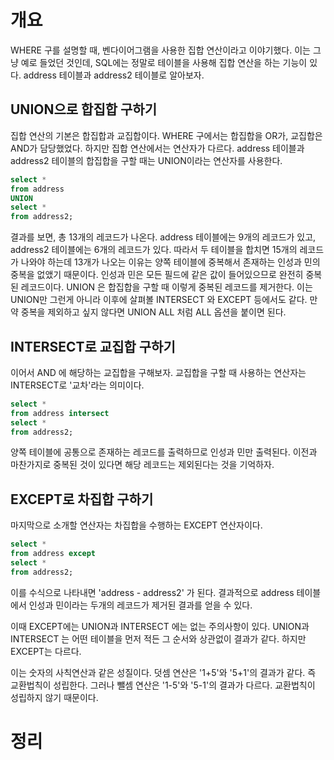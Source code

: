 <!-- Date: 2025-01-23 -->
<!-- Update Date: 2025-01-24 -->
<!-- File ID: 39601548-9556-46dc-8a4a-f784cc7a8dc0 -->
<!-- Author: Seoyeon Jang -->

# 개요

WHERE 구를 설명할 때, 벤다이어그램을 사용한 집합 연산이라고 이야기했다. 이는 그냥 예로 들었던 것인데, SQL에는 정말로 테이블을 사용해 집합 연산을 하는 기능이 있다. address 테이블과 address2
테이블로 알아보자.

## **UNION**으로 합집합 구하기

집합 연산의 기본은 합집합과 교집합이다. WHERE 구에서는 합집합을 OR가, 교집합은 AND가 담당했었다. 하지만 집합 연산에서는 연산자가 다르다. address 테이블과 address2 테이블의 합집합을 구할
때는 UNION이라는 연산자를 사용한다.

```sql
select *
from address
UNION
select *
from address2;
```

결과를 보면, 총 13개의 레코드가 나온다. address 테이블에는 9개의 레코드가 있고, address2 테이블에는 6개의 레코드가 있다. 따라서 두 테이블을 합치면 15개의 레코드가 나와야 하는데 13개가
나오는 이유는 양쪽 테이블에 중복해서 존재하는 인성과 민의 중복을 없앴기 때문이다. 인성과 민은 모든 필드에 같은 값이 들어있으므로 완전히 중복된 레코드이다. UNION 은 합집합을 구할 때 이렇게 중복된 레코드를
제거한다. 이는 UNION만 그런게 아니라 이후에 살펴볼 INTERSECT 와 EXCEPT 등에서도 같다. 만약 중복을 제외하고 싶지 않다면 UNION ALL 처럼 ALL 옵션을 붙이면 된다.

## **INTERSECT**로 교집합 구하기

이어서 AND 에 해당하는 교집합을 구해보자. 교집합을 구할 때 사용하는 연산자는 INTERSECT로 '교차'라는 의미이다.

```sql
select *
from address intersect
select *
from address2;
```

양쪽 테이블에 공통으로 존재하는 레코드를 출력하므로 인성과 민만 출력된다. 이전과 마찬가지로 중복된 것이 있다면 해당 레코드는 제외된다는 것을 기억하자.

## **EXCEPT**로 차집합 구하기

마지막으로 소개할 연산자는 차집합을 수행하는 EXCEPT 연산자이다.

```sql
select *
from address except
select *
from address2;
```

이를 수식으로 나타내면 'address - address2' 가 된다. 결과적으로 address 테이블에서 인성과 민이라는 두개의 레코드가 제거된 결과를 얻을 수 있다.

이때 EXCEPT에는 UNION과 INTERSECT 에는 없는 주의사항이 있다. UNION과 INTERSECT 는 어떤 테이블을 먼저 적든 그 순서와 상관없이 결과가 같다. 하지만 EXCEPT는 다르다.

이는 숫자의 사칙연산과 같은 성질이다. 덧셈 연산은 '1+5'와 '5+1'의 결과가 같다. 즉 교환법칙이 성립한다. 그러나 뺄셈 연산은 '1-5'와 '5-1'의 결과가 다르다. 교환법칙이 성립하지 않기 때문이다.

# 정리


